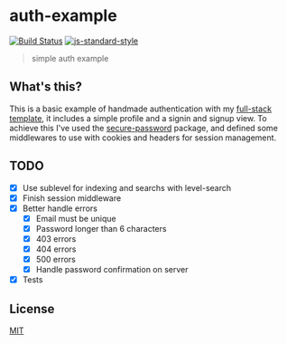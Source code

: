 # auth-example
[![Build Status](https://img.shields.io/travis/YerkoPalma/auth-example/master.svg?style=flat-square)](https://travis-ci.org/YerkoPalma/auth-example) [![js-standard-style](https://img.shields.io/badge/code%20style-standard-brightgreen.svg?style=flat-square)](https://github.com/feross/standard)

> simple auth example

## What's this?

This is a basic example of handmade authentication with my 
[full-stack template][full-stack], it includes a simple profile and a signin 
and signup view. To achieve this I've used the [secure-password][secure-password] 
package, and defined some middlewares to use with cookies and headers for 
session management.

## TODO

- [x] Use sublevel for indexing and searchs with level-search
- [x] Finish session middleware
- [x] Better handle errors
  - [x] Email must be unique
  - [x] Password longer than 6 characters
  - [x] 403 errors
  - [x] 404 errors
  - [x] 500 errors
  - [x] Handle password confirmation on server
- [x] Tests

## License
[MIT](/license)

[full-stack]: https://github.com/YerkoPalma/templates/tree/master/full-stack
[secure-password]: https://github.com/emilbayes/secure-password
